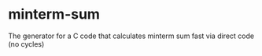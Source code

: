 # minterm-sum
The generator for a C code that calculates minterm sum fast via direct code (no cycles)
